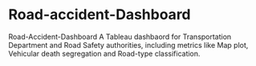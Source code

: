 # Road-accident-Dashboard
Road-Accident-Dashboard A Tableau dashbaord for Transportation Department and Road Safety authorities, including metrics like Map plot, Vehicular death segregation and Road-type classification.
